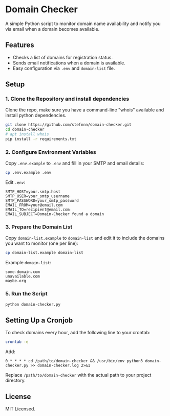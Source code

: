 # Domain Checker

A simple Python script to monitor domain name availability and notify you via email when a domain becomes available.

## Features

- Checks a list of domains for registration status.
- Sends email notifications when a domain is available.
- Easy configuration via `.env` and `domain-list` file.

## Setup

### 1. Clone the Repository and install dependencies

Clone the repo, make sure you have a command-line "whois" available and install python dependencies.

```sh
git clone https://github.com/stefnnn/domain-checker.git
cd domain-checker
# apt install whois
pip install -r requirements.txt
```

### 2. Configure Environment Variables

Copy `.env.example` to `.env` and fill in your SMTP and email details:

```sh
cp .env.example .env
```

Edit `.env`:

```env
SMTP_HOST=your.smtp.host
SMTP_USER=your_smtp_username
SMTP_PASSWORD=your_smtp_password
EMAIL_FROM=your@email.com
EMAIL_TO=recipient@email.com
EMAIL_SUBJECT=Domain-Checker found a domain
```

### 3. Prepare the Domain List

Copy `domain-list.example` to `domain-list` and edit it to include the domains you want to monitor (one per line):

```sh
cp domain-list.example domain-list
```

Example `domain-list`:

```
some-domain.com
unavailable.com
maybe.org
```

### 5. Run the Script

```sh
python domain-checker.py
```

## Setting Up a Cronjob

To check domains every hour, add the following line to your crontab:

```sh
crontab -e
```

Add:

```
0 * * * * cd /path/to/domain-checker && /usr/bin/env python3 domain-checker.py >> domain-checker.log 2>&1
```

Replace `/path/to/domain-checker` with the actual path to your project directory.

## License

MIT Licensed.
